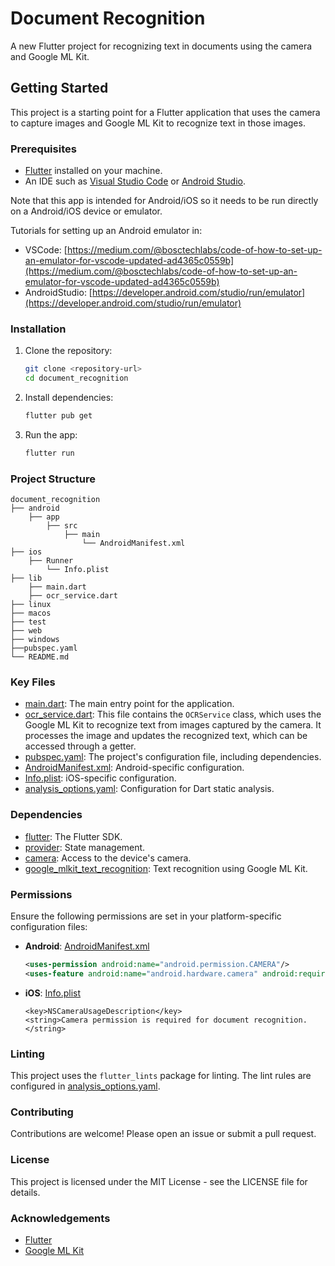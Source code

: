 # Document Recognition

A new Flutter project for recognizing text in documents using the camera and Google ML Kit.

## Getting Started

This project is a starting point for a Flutter application that uses the camera to capture images and Google ML Kit to recognize text in those images.

### Prerequisites

- [Flutter](https://flutter.dev/docs/get-started/install) installed on your machine.
- An IDE such as [Visual Studio Code](https://code.visualstudio.com/) or [Android Studio](https://developer.android.com/studio).

Note that this app is intended for Android/iOS so it needs to be run directly on a Android/iOS device or emulator.

Tutorials for setting up an Android emulator in:
- VSCode: [https://medium.com/@bosctechlabs/code-of-how-to-set-up-an-emulator-for-vscode-updated-ad4365c0559b](https://medium.com/@bosctechlabs/code-of-how-to-set-up-an-emulator-for-vscode-updated-ad4365c0559b)
- AndroidStudio: [https://developer.android.com/studio/run/emulator](https://developer.android.com/studio/run/emulator)


### Installation

1. Clone the repository:
    ```sh
    git clone <repository-url>
    cd document_recognition
    ```

2. Install dependencies:
    ```sh
    flutter pub get
    ```

3. Run the app:
    ```sh
    flutter run
    ```

### Project Structure
```
document_recognition
├── android
    ├── app
        ├── src
            ├── main
                └── AndroidManifest.xml
├── ios
    ├── Runner
        └── Info.plist
├── lib
    ├── main.dart
    ├── ocr_service.dart
├── linux
├── macos
├── test
├── web
├── windows
├──pubspec.yaml
└── README.md
```

### Key Files

- [main.dart](/lib/main.dart): The main entry point for the application.
- [ocr_service.dart](/lib/ocr_service.dart): This file contains the `OCRService` class, which uses the Google ML Kit to recognize text from images captured by the camera. It processes the image and updates the recognized text, which can be accessed through a getter.
- [pubspec.yaml](pubspec.yaml): The project's configuration file, including dependencies.
- [AndroidManifest.xml](/android/app/src/main/AndroidManifest.xml): Android-specific configuration.
- [Info.plist](/ios/Runner/Info.plist): iOS-specific configuration.
- [analysis_options.yaml](analysis_options.yaml): Configuration for Dart static analysis.

### Dependencies

- [flutter](https://docs.flutter.dev/release/archive): The Flutter SDK.
- [provider](https://pub.dev/packages/provider): State management.
- [camera](https://pub.dev/packages/camera): Access to the device's camera.
- [google_mlkit_text_recognition](https://pub.dev/packages/google_mlkit_text_recognition): Text recognition using Google ML Kit.

### Permissions

Ensure the following permissions are set in your platform-specific configuration files:

- **Android**: [AndroidManifest.xml](/android/app/src/main/AndroidManifest.xml)
    ```xml
    <uses-permission android:name="android.permission.CAMERA"/>
    <uses-feature android:name="android.hardware.camera" android:required="true"/>
    ```

- **iOS**: [Info.plist](/ios/Runner/Info.plist)
    ```plist
    <key>NSCameraUsageDescription</key>
    <string>Camera permission is required for document recognition.</string>
    ```

### Linting

This project uses the `flutter_lints` package for linting. The lint rules are configured in [analysis_options.yaml](analysis_options.yaml).

### Contributing

Contributions are welcome! Please open an issue or submit a pull request.

### License

This project is licensed under the MIT License - see the LICENSE file for details.

### Acknowledgements

- [Flutter](https://flutter.dev/)
- [Google ML Kit](https://developers.google.com/ml-kit)